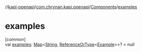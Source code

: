 //[kapi-openapi](../../../index.md)/[com.chrynan.kapi.openapi](../index.md)/[Components](index.md)/[examples](examples.md)

# examples

[common]\
val [examples](examples.md): [Map](https://kotlinlang.org/api/latest/jvm/stdlib/kotlin.collections/-map/index.html)&lt;[String](https://kotlinlang.org/api/latest/jvm/stdlib/kotlin/-string/index.html), [ReferenceOrType](../-reference-or-type/index.md)&lt;[Example](../-example/index.md)&gt;&gt;? = null

